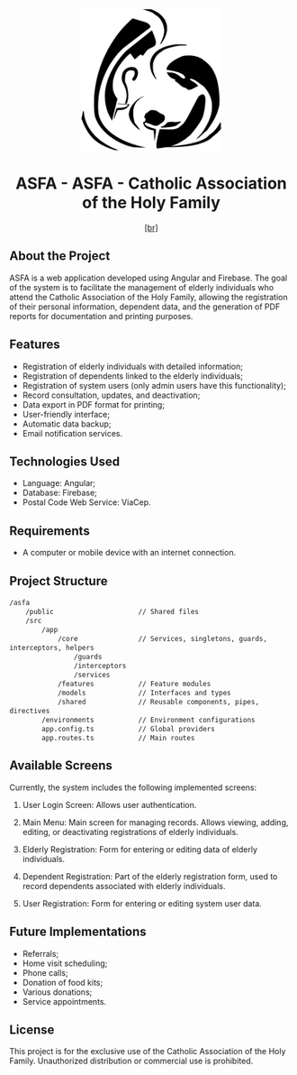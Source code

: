 <div align="center">
	<img src="./public/asfa-logo.png" alt="ASFA" widthwidth="250" height="250" />
	<h1>ASFA - ASFA - Catholic Association of the Holy Family</h1>
	<a href="./README.md">[br]</a>
</div>

## About the Project

ASFA is a web application developed using Angular and Firebase. The goal of the system is to facilitate the management of elderly individuals who attend the Catholic Association of the Holy Family, allowing the registration of their personal information, dependent data, and the generation of PDF reports for documentation and printing purposes.

## Features

- Registration of elderly individuals with detailed information;
- Registration of dependents linked to the elderly individuals;
- Registration of system users (only admin users have this functionality);
- Record consultation, updates, and deactivation;
- Data export in PDF format for printing;
- User-friendly interface;
- Automatic data backup;
- Email notification services.

## Technologies Used

- Language: Angular;
- Database: Firebase;
- Postal Code Web Service: ViaCep.

## Requirements

- A computer or mobile device with an internet connection.

## Project Structure

```
/asfa
    /public                 	// Shared files
    /src
	    /app
		    /core           	// Services, singletons, guards, interceptors, helpers
			    /guards
				/interceptors
			    /services
		    /features       	// Feature modules
		    /models         	// Interfaces and types
		    /shared         	// Reusable components, pipes, directives
		/environments   		// Environment configurations
        app.config.ts       	// Global providers
        app.routes.ts       	// Main routes
```

## Available Screens

Currently, the system includes the following implemented screens:

1. User Login Screen:
Allows user authentication.

2. Main Menu:
Main screen for managing records. Allows viewing, adding, editing, or deactivating registrations of elderly individuals.

3. Elderly Registration:
Form for entering or editing data of elderly individuals.

4. Dependent Registration:
Part of the elderly registration form, used to record dependents associated with elderly individuals.

5. User Registration:
Form for entering or editing system user data.

## Future Implementations

- Referrals;
- Home visit scheduling;
- Phone calls;
- Donation of food kits;
- Various donations;
- Service appointments.

## License

This project is for the exclusive use of the Catholic Association of the Holy Family. Unauthorized distribution or commercial use is prohibited.